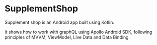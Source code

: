 # SupplementShop

Supplement shop is an Android app built using Kotlin.

It shows how to work with graphQL using Apollo Android SDK, following principles of MVVM, ViewModel, Live Data and Data Binding
